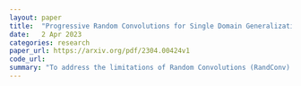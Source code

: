 ```yaml
---
layout: paper
title:  "Progressive Random Convolutions for Single Domain Generalization"
date:   2 Apr 2023
categories: research
paper_url: https://arxiv.org/pdf/2304.00424v1
code_url: 
summary: "To address the limitations of Random Convolutions (RandConv) augmentation in single domain generalization, this paper introduce a Progressive Random Convolution (Pro-RandConv) method that layers random convolutions with small kernel sizes to maintain semantic integrity and enhance style diversity without increasing kernel size. Additionally, the authors enhance the random convolution block with deformable offsets and affine transformations for further texture and contrast diversification. This simple method surpasses the current state-of-the-art in single domain generalization benchmarks without relying on complex generators or adversarial learning."
---
```


